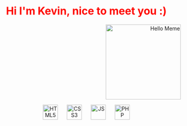 <!-- Texte animé et coloré -->
<h1 align="center">
  <span style="color:red; animation: pulse 2s infinite;">Hi I'm Kevin, nice to meet you :)</span>
</h1>

<!-- Meme à droite -->
<p align="right">
  <img src="https://i.imgflip.com/7y2b7b.jpg" alt="Hello Meme" width="200"/>
</p>

<!-- Logos des technologies centrés -->
<p align="center">
  <img src="https://cdn.jsdelivr.net/gh/devicons/devicon/icons/html5/html5-original.svg" alt="HTML5" width="40" style="margin: 0 10px;"/>
  <img src="https://cdn.jsdelivr.net/gh/devicons/devicon/icons/css3/css3-original.svg" alt="CSS3" width="40" style="margin: 0 10px;"/>
  <img src="https://cdn.jsdelivr.net/gh/devicons/devicon/icons/javascript/javascript-original.svg" alt="JS" width="40" style="margin: 0 10px;"/>
  <img src="https://cdn.jsdelivr.net/gh/devicons/devicon/icons/php/php-original.svg" alt="PHP" width="40" style="margin: 0 10px;"/>
</p>

<!-- Animation CSS -->
<style>
@keyframes pulse {
  0% { color: red; }
  50% { color: orange; }
  100% { color: red; }
}
</style>
